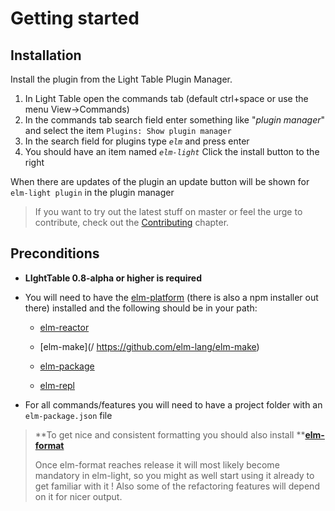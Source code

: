 # Getting started

## Installation

Install the plugin from the Light Table Plugin Manager. 

1. In Light Table open the commands tab \(default ctrl+space or use the menu View-&gt;Commands\)
2. In the commands tab search field enter something like "_plugin manager_" and select the item `Plugins: Show plugin manager`
3. In the search field for plugins type _`elm`_ and press enter
4. You should have an item named _`elm-light`_ Click the install button to the right

When there are updates of the plugin an update button will be shown for `elm-light plugin` in the plugin manager


> If you want to try out the latest stuff on master or feel the urge to contribute, check out the [Contributing](/contributing.md) chapter.



## Preconditions

* **LIghtTable 0.8-alpha or higher is required**

* You will need to have the [elm-platform](http://elm-lang.org/install) \(there is also a npm installer out there\) installed and the following should be in your path:

  * [elm-reactor](https://github.com/elm-lang/elm-reactor)

  * [elm-make](/ https://github.com/elm-lang/elm-make)

  * [elm-package](https://github.com/elm-lang/elm-package)

  * [elm-repl](https://github.com/elm-lang/elm-repl)


* For all commands\/features you will need to have a project folder with an `elm-package.json` file



> **To get nice and consistent formatting you should also install **[**elm-format**](https://github.com/avh4/elm-format)
> 
> Once elm-format reaches release it will most likely become mandatory in elm-light, so you might as well start using it already to get familiar with it ! Also some of the refactoring features will depend on it for nicer output.

